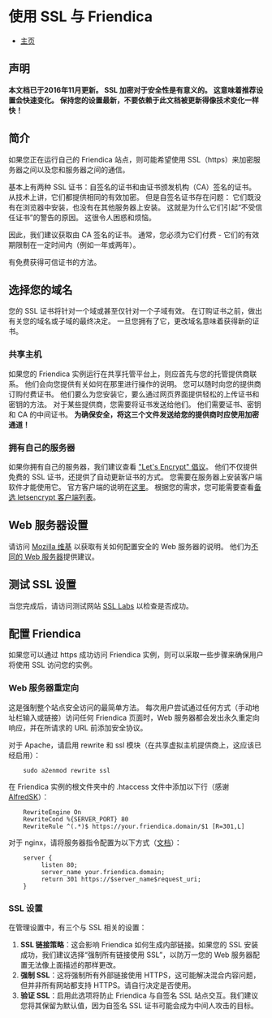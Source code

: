 使用 SSL 与 Friendica
=====================================

* [主页](help)

## 声明

**本文档已于2016年11月更新。
SSL 加密对于安全性是有意义的。
这意味着推荐设置会快速变化。
保持您的设置最新，不要依赖于此文档被更新得像技术变化一样快！**

## 简介

如果您正在运行自己的 Friendica 站点，则可能希望使用 SSL（https）来加密服务器之间以及您和服务器之间的通信。

基本上有两种 SSL 证书：自签名的证书和由证书颁发机构（CA）签名的证书。
从技术上讲，它们都提供相同的有效加密。
但是自签名证书存在问题：
它们既没有在浏览器中安装，也没有在其他服务器上安装。
这就是为什么它们引起“不受信任证书”的警告的原因。
这很令人困惑和烦恼。

因此，我们建议获取由 CA 签名的证书。
通常，您必须为它们付费 - 它们的有效期限制在一定时间内（例如一年或两年）。

有免费获得可信证书的方法。

## 选择您的域名

您的 SSL 证书将针对一个域或甚至仅针对一个子域有效。
在订购证书之前，做出有关您的域名或子域的最终决定。
一旦您拥有了它，更改域名意味着获得新的证书。

### 共享主机

如果您的 Friendica 实例运行在共享托管平台上，则应首先与您的托管提供商联系。
他们会向您提供有关如何在那里进行操作的说明。
您可以随时向您的提供商订购付费证书。
他们要么为您安装它，要么通过网页界面提供轻松的上传证书和密钥的方法。
对于某些提供商，您需要将证书发送给他们。
他们需要证书、密钥和 CA 的中间证书。
**为确保安全，将这三个文件发送给您的提供商时应使用加密通道！**

### 拥有自己的服务器

如果你拥有自己的服务器，我们建议查看 ["Let's Encrypt" 倡议](https://letsencrypt.org/)。
他们不仅提供免费的 SSL 证书，还提供了自动更新证书的方式。
您需要在服务器上安装客户端软件才能使用它。
官方客户端的说明在[这里](https://certbot.eff.org/)。
根据您的需求，您可能需要查看[备选 letsencrypt 客户端列表](https://letsencrypt.org/docs/client-options/)。

## Web 服务器设置

请访问 [Mozilla 维基](https://wiki.mozilla.org/Security/Server_Side_TLS) 以获取有关如何配置安全的 Web 服务器的说明。
他们为[不同的 Web 服务器](https://mozilla.github.io/server-side-tls/ssl-config-generator/)提供建议。

## 测试 SSL 设置

当您完成后，请访问测试网站 [SSL Labs](https://www.ssllabs.com/ssltest/) 以检查是否成功。

## 配置 Friendica

如果您可以通过 https 成功访问 Friendica 实例，则可以采取一些步骤来确保用户将使用 SSL 访问您的实例。

### Web 服务器重定向

这是强制整个站点安全访问的最简单方法。
每次用户尝试通过任何方式（手动地址栏输入或链接）访问任何 Friendica 页面时，Web 服务器都会发出永久重定向响应，并在所请求的 URL 前添加安全协议。

对于 Apache，请启用 rewrite 和 ssl 模块（在共享虚拟主机提供商上，这应该已经启用）：

        sudo a2enmod rewrite ssl

在 Friendica 实例的根文件夹中的 .htaccess 文件中添加以下行（感谢 [AlfredSK](https://github.com/AlfredSK)）：

        RewriteEngine On
        RewriteCond %{SERVER_PORT} 80
        RewriteRule ^(.*)$ https://your.friendica.domain/$1 [R=301,L]

对于 nginx，请将服务器指令配置为以下方式（[文档](https://www.nginx.com/blog/creating-nginx-rewrite-rules/)）：

        server {
             listen 80;
             server_name your.friendica.domain;
             return 301 https://$server_name$request_uri;
        }

### SSL 设置

在管理设置中，有三个与 SSL 相关的设置：

1. **SSL 链接策略**：这会影响 Friendica 如何生成内部链接。如果您的 SSL 安装成功，我们建议选择“强制所有链接使用 SSL”，以防万一您的 Web 服务器配置无法像上面描述的那样更改。
2. **强制 SSL**：这将强制所有外部链接使用 HTTPS，这可能解决混合内容问题，但并非所有网站都支持 HTTPS。请自行决定是否使用。
3. **验证 SSL**：启用此选项将防止 Friendica 与自签名 SSL 站点交互。我们建议您将其保留为默认值，因为自签名 SSL 证书可能会成为中间人攻击的目标。

